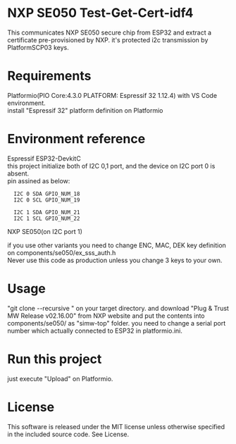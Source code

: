 # NXP SE050 Test-Get-Cert-idf4

This communicates NXP SE050 secure chip from ESP32 and extract a certificate pre-provisioned by NXP.
it's protected i2c transmission by PlatformSCP03 keys.  

# Requirements

  Platformio(PIO Core:4.3.0 PLATFORM: Espressif 32 1.12.4) with VS Code environment.  
  install "Espressif 32" platform definition on Platformio  

# Environment reference
  
  Espressif ESP32-DevkitC  
  this project initialize both of I2C 0,1 port, and the device on I2C port 0 is absent.  
  pin assined as below:  


      I2C 0 SDA GPIO_NUM_18
      I2C 0 SCL GPIO_NUM_19

      I2C 1 SDA GPIO_NUM_21
      I2C 1 SCL GPIO_NUM_22
          
  NXP SE050(on I2C port 1)  

  if you use other variants you need to change ENC, MAC, DEK key definition on components/se050/ex_sss_auth.h     
  Never use this code as production unless you change 3 keys to your own.  
  
# Usage

"git clone --recursive " on your target directory. 
and download "Plug & Trust MW Release v02.16.00" from NXP website
and put the contents into components/se050/ as "simw-top" folder. 
you need to change a serial port number which actually connected to ESP32 in platformio.ini.  

# Run this project

just execute "Upload" on Platformio.   

# License

This software is released under the MIT license unless otherwise specified in the included source code. See License. 
